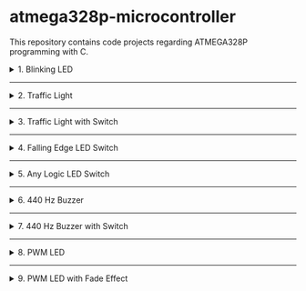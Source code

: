 # atmega328p-microcontroller
This repository contains code projects regarding ATMEGA328P programming with C.

<details>
    <summary>1. Blinking LED</summary>

### Description:
The `blinky.c` file implements a simple blinking LED example on an
ATMEGA328P microcontroller.
- It sets up digital pin 5 (connected to portB) as an output and
alternates its state every second.

### Key Features:
- Blinking LED: The LED connected to digital pin 5 of PORTB blinks at a
frequency of 1 Hz, meaning it turns on for half a second and then off
for the other half.

### See the code: 
- [blinky.c](/code/blinky.c)

</details>

---

<details>
    <summary>2. Traffic Light</summary>

### Description:
The `traffic_light.c` file demonstrates a simple traffic light sequence using digital pins connected to portC.
- It alternates between "red", "red-yellow", "green" and "yellow" states for the traffic lights with each state lasting 5 seconds.

![alt text](/img/traffic_light.gif)

![alt text](/img/traffic_light.jpg)

### Key Features:
- Four States: "red", "red-yellow", green and "yellow" in sequence.
- Each State Duration: 5 seconds per state.

### See the code:
- [traffic_light.c](/code/traffic_light.c)

</details>

---

<details>
    <summary>3. Traffic Light with Switch</summary>

### Description:
The `traffic_light_switch.c` file extends the traffic light functionality by adding an interrupt-driven switch mechanism to control which state of the traffic lights is active.
- It uses two buttons, one connected to PORTD pin 2 and another to PORTD pin 3 for interrupting the "red", "red-yellow", green and "yellow" sequence.

![alt text](/img/traffic_light_switch.jpg)

### Key Features:
- Button-controlled Traffic Lights: The state of the traffic lights can be manually switched by pressing a specific button.

### See the code: 
- [traffic_light_switch.c](/code/traffic_light_switch.c)

</details>

--- 

<details>
    <summary>4. Falling Edge LED Switch</summary>

### Description:
The `falling_edge_led_switch.c` file implements a switch that uses a falling edge to turn a led on and off. 

### Key Features:
- Control the state of a led using two buttons, that use interrupts to change the led's state.

### See the code:
- [falling_edge_led_switch.c](/code/falling_edge_led_switch.c)

</details>

---

<details>
    <summary>5. Any Logic LED Switch</summary>

### Description:
The `any_logic_led_switch.c` file implements a switch that uses the any logic configuration to turn a led on and off. 

### Key Features:
- Control the state of a led using two buttons, that use interrupts to change the led's state.

### See the code:
- [any_logic_led_switch.c](/code/any_logic_led_switch.c)

</details>

---

<details>
    <summary>6. 440 Hz Buzzer</summary>

### Description:
The `buzzer_440hz.c` file implements a 440 Hz sound that is being played by a buzzer.

### Key Features:
- Let a buzzer play a sound.

### See the code:
- [buzzer_440hz.c](/code/buzzer_440hz.c)

</details>

---

<details>
    <summary>7. 440 Hz Buzzer with Switch</summary>

### Description:
The `buzzer_440hz_switch.c` file implements a button controlled sound being played by a buzzer varying from 440 Hz to ~260 Hz.

![alt text](/img/buzzer.jpg)

https://github.com/user-attachments/assets/5ca8d89c-1579-4974-bb5e-15156acf0edf.mp4



### Key Features:
- Let a buzzer play a different sound by pressing a button.

### See the code:
- [buzzer_440hz_switch.c](/code/buzzer_440hz_switch.c)

</details>

---

<details>
    <summary>8. PWM LED</summary>

### Description:
The `pwm_led.c` file implements two pwm controlled led's that light up in a different brightness.

![alt text](/img/pwm_led.jpg)

### Key Features:
- Look at two pwm controlled led's.

### See the code:
- [pwm_led.c](/code/pwm_led.c)

</details>

---

<details>
    <summary>9. PWM LED with Fade Effect</summary>

### Description:
The `pwm_led_fade.c` file implements pwm controlled led's that change their brightness in a fade effect.

![alt text](/img/pwm_led_fade.gif)

### Key Features:
- Look at pwm controlled led's.

### See the code:
- [pwm_led_fade.c](/code/pwm_led_fade.c)

</details>
